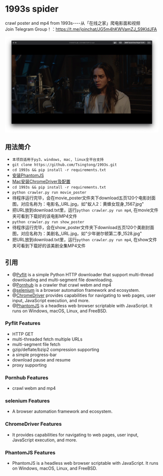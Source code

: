 # 1993s spider
crawl poster and mp4 from 1993s----从「在线之家」爬电影面和视频<br/>
Join Telegram Group！：https://t.me/joinchat/JG5m4hKWVamZJ_S9KldJFA

![image](https://raw.githubusercontent.com/Tsingtong/1993s/master/png/1.png)


## 用法简介

- ```本项目适用于py3，windows, mac, linux全平台支持```
- ```git clone https://github.com/Tsingtong/1993s.git ```
- ```cd 1993s && pip install -r requirements.txt```
- [安装PhantomJS](https://blog.csdn.net/crisschan/article/details/52849022)
- [Mac安装ChromeDriver及配置](https://blog.csdn.net/ywj_486/article/details/80940087)
- ```cd 1993s && pip install -r requirements.txt```
- ```python crawler.py run movie_poster```
- 待程序运行完毕，会在movie_poster文件夹下download五页120个电影封面图，对应名称为：电影名_URL.jpg，如"蚁人2：黄蜂女现身_1567.jpg"
- 把URL放到download.txt里，运行```python crawler.py run mp4```, 在movie文件夹可看到下载好的该电影MP4文件
- ```python crawler.py run show_poster```
- 待程序运行完毕，会在show_poster文件夹下download五页120个美剧封面图，对应名称为：美剧名_URL.jpg，如"少年谢尔顿第二季_1528.jpg"
- 把URL放到download.txt里，运行```python crawler.py run mp4```, 在show文件夹可看到下载好的该美剧全集MP4文件


## 引用

- @[Pyflit](https://github.com/galeo/pyflit) is a simple Python HTTP downloader that support multi-thread downloading and multi-segment file downloading.
- @[Pornhub](https://github.com/formateddd/Pornhub) is a crawler that crawl webm and mp4
- @[selenium](https://github.com/SeleniumHQ/selenium) is a browser automation framework and ecosystem.
- @[ChromeDriver](http://chromedriver.chromium.org/) provides capabilities for navigating to web pages, user input, JavaScript execution, and more.
- @[PhantomJS](http://phantomjs.org/) is a headless web browser scriptable with JavaScript. It runs on Windows, macOS, Linux, and FreeBSD.

### Pyflit Features

+ HTTP GET
+ multi-threaded fetch multiple URLs
+ multi-segment file fetch
+ gzip/deflate/bzip2 compression supporting
+ a simple progress-bar
+ download pause and resume
+ proxy supporting

### Pornhub Features
+ crawl webm and mp4

### selenium Features
+ A browser automation framework and ecosystem.

### ChromeDriver Features
+ It provides capabilities for navigating to web pages, user input, JavaScript execution, and more. 

### PhantomJS Features
+ PhantomJS is a headless web browser scriptable with JavaScript. It runs on Windows, macOS, Linux, and FreeBSD.

